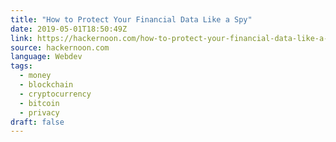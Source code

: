 ```yaml
---
title: "How to Protect Your Financial Data Like a Spy"
date: 2019-05-01T18:50:49Z
link: https://hackernoon.com/how-to-protect-your-financial-data-like-a-spy-4c154869356b?source=rss----3a8144eabfe3---4
source: hackernoon.com
language: Webdev
tags:
  - money
  - blockchain
  - cryptocurrency
  - bitcoin
  - privacy
draft: false
---
```

